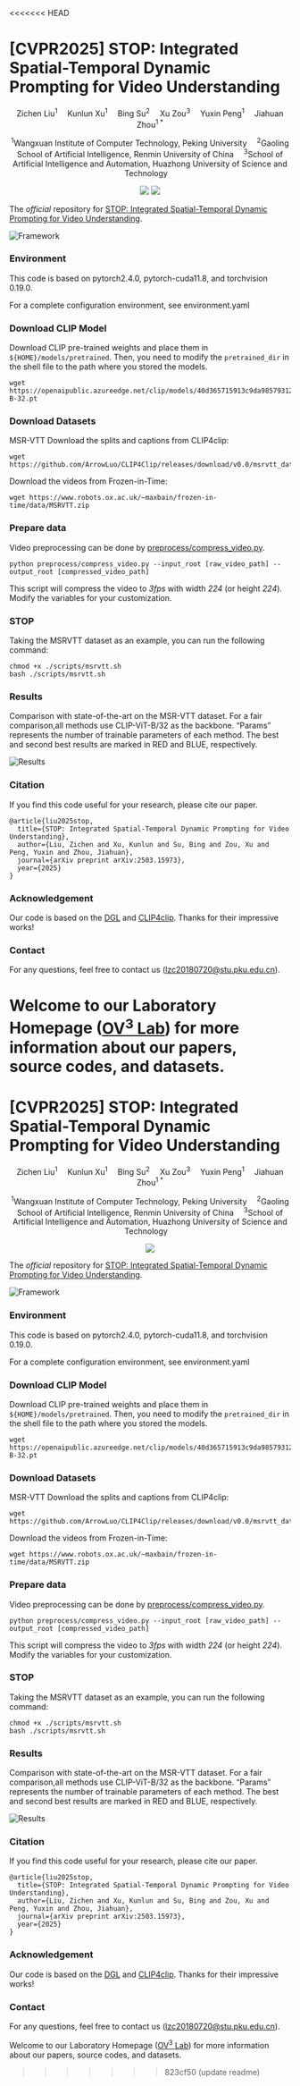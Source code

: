 <<<<<<< HEAD
# [CVPR2025] STOP: Integrated Spatial-Temporal Dynamic Prompting for Video Understanding

<div align="center">

<div>
      Zichen Liu<sup>1</sup>&emsp; Kunlun Xu<sup>1</sup>&emsp; Bing Su<sup>2</sup>&emsp; Xu Zou<sup>3</sup>&emsp; Yuxin Peng<sup>1</sup>&emsp; Jiahuan Zhou<sup>1 *</sup>
  </div>
<div>

  <sup>1</sup>Wangxuan Institute of Computer Technology, Peking University&emsp;
  <sup>2</sup>Gaoling School of Artificial Intelligence, Renmin University of China&emsp;
  <sup>3</sup>School of Artificial Intelligence and Automation, Huazhong University of Science and Technology&emsp;

</div>
</div>
<p align="center">
  <a href='https://arxiv.org/pdf/2503.15973'><img src='https://img.shields.io/badge/Arxiv-2503.15973-A42C25.svg?logo=arXiv'></a>
  <a href="https://github.com/zhoujiahuan1991/CVPR2025-STOP"><img src="https://hitscounter.dev/api/hit?url=https%3A%2F%2Fgithub.com%2Fzhoujiahuan1991%2FCVPR2025-STOP&label=STOP&icon=github&color=%233d8bfd"></a>
</p>


<!-- <div align="center">
  
# 【AAAI'2024 🔥】DGL: Dynamic Global-Local Prompt Tuning for Text-Video Retrieval
[![Conference](https://img.shields.io/badge/AAAI-2024-yellow?link=https%3A%2F%2Faaai.org%2Faaai-conference%2F
)](https://ojs.aaai.org/index.php/AAAI/article/view/28475)
[![arxiv](https://img.shields.io/badge/Arxiv-2401.10588v1-b31b1b?logo=Arxiv)](https://arxiv.org/pdf/2401.10588v1)
</div> -->

The *official* repository for  [STOP: Integrated Spatial-Temporal Dynamic Prompting for Video Understanding](https://arxiv.org/pdf/2503.15973).


![Framework](figs/Framework.png)



### Environment 
This code is based on pytorch2.4.0, pytorch-cuda11.8, and torchvision 0.19.0.

For a complete configuration environment, see environment.yaml


### Download CLIP Model
Download CLIP pre-trained weights and place them in `${HOME}/models/pretrained`. Then, you need to modify the `pretrained_dir` in the shell file to the path where you stored the models.

```
wget https://openaipublic.azureedge.net/clip/models/40d365715913c9da98579312b702a82c18be219cc2a73407c4526f58eba950af/ViT-B-32.pt
```

### Download Datasets

MSR-VTT
Download the splits and captions from CLIP4clip:
```
wget https://github.com/ArrowLuo/CLIP4Clip/releases/download/v0.0/msrvtt_data.zip
```
Download the videos from Frozen️-in-Time:
```
wget https://www.robots.ox.ac.uk/~maxbain/frozen-in-time/data/MSRVTT.zip
```


### Prepare data

Video preprocessing can be done by [preprocess/compress_video.py](preprocess/compress_video.py).
```
python preprocess/compress_video.py --input_root [raw_video_path] --output_root [compressed_video_path]
```
This script will compress the video to *3fps* with width *224* (or height *224*). Modify the variables for your customization.



### STOP
Taking the MSRVTT dataset as an example, you can run the following command:
```
chmod +x ./scripts/msrvtt.sh
bash ./scripts/msrvtt.sh
```


### Results

 Comparison with state-of-the-art on the MSR-VTT dataset. For a fair comparison,all methods use CLIP-ViT-B/32 as the backbone. “Params” represents the number of trainable parameters of each method. The best and second best results are marked in RED and BLUE, respectively.

![Results](figs/Result_1.png)


### Citation
If you find this code useful for your research, please cite our paper.
```
@article{liu2025stop,
  title={STOP: Integrated Spatial-Temporal Dynamic Prompting for Video Understanding},
  author={Liu, Zichen and Xu, Kunlun and Su, Bing and Zou, Xu and Peng, Yuxin and Zhou, Jiahuan},
  journal={arXiv preprint arXiv:2503.15973},
  year={2025}
}
```


### Acknowledgement
Our code is based on the [DGL](https://github.com/knightyxp/DGL) and [CLIP4clip](https://github.com/ArrowLuo/CLIP4Clip). Thanks for their impressive works!

### Contact
For any questions, feel free to contact us ([lzc20180720@stu.pku.edu.cn](lzc20180720@stu.pku.edu.cn)).

Welcome to our Laboratory Homepage ([OV<sup>3</sup> Lab](https://zhoujiahuan1991.github.io/)) for more information about our papers, source codes, and datasets.
=======
# [CVPR2025] STOP: Integrated Spatial-Temporal Dynamic Prompting for Video Understanding

<div align="center">

<div>
      Zichen Liu<sup>1</sup>&emsp; Kunlun Xu<sup>1</sup>&emsp; Bing Su<sup>2</sup>&emsp; Xu Zou<sup>3</sup>&emsp; Yuxin Peng<sup>1</sup>&emsp; Jiahuan Zhou<sup>1 *</sup>
  </div>
<div>

  <sup>1</sup>Wangxuan Institute of Computer Technology, Peking University&emsp;
  <sup>2</sup>Gaoling School of Artificial Intelligence, Renmin University of China&emsp;
  <sup>3</sup>School of Artificial Intelligence and Automation, Huazhong University of Science and Technology&emsp;

</div>
</div>
<p align="center">
  <a href='https://arxiv.org/pdf/2503.15973'><img src='https://img.shields.io/badge/Arxiv-2503.15973-A42C25.svg?logo=arXiv'></a>
  <!-- <a href="https://hits.seeyoufarm.com"><img src="https://hits.seeyoufarm.com/api/count/incr/badge.svg?url=https%3A%2F%2Fgithub.com%2Fzhoujiahuan1991%2FCVPR2025-SCAP&count_bg=%2379C83D&title_bg=%23555555&icon=&icon_color=%23E7E7E7&title=hits&edge_flat=false"/></a> -->
</p>


<!-- <div align="center">
  
# 【AAAI'2024 🔥】DGL: Dynamic Global-Local Prompt Tuning for Text-Video Retrieval
[![Conference](https://img.shields.io/badge/AAAI-2024-yellow?link=https%3A%2F%2Faaai.org%2Faaai-conference%2F
)](https://ojs.aaai.org/index.php/AAAI/article/view/28475)
[![arxiv](https://img.shields.io/badge/Arxiv-2401.10588v1-b31b1b?logo=Arxiv)](https://arxiv.org/pdf/2401.10588v1)
</div> -->

The *official* repository for  [STOP: Integrated Spatial-Temporal Dynamic Prompting for Video Understanding](https://arxiv.org/pdf/2503.15973).


![Framework](figs/Framework.png)



### Environment 
This code is based on pytorch2.4.0, pytorch-cuda11.8, and torchvision 0.19.0.

For a complete configuration environment, see environment.yaml


### Download CLIP Model
Download CLIP pre-trained weights and place them in `${HOME}/models/pretrained`. Then, you need to modify the `pretrained_dir` in the shell file to the path where you stored the models.

```
wget https://openaipublic.azureedge.net/clip/models/40d365715913c9da98579312b702a82c18be219cc2a73407c4526f58eba950af/ViT-B-32.pt
```

### Download Datasets

MSR-VTT
Download the splits and captions from CLIP4clip:
```
wget https://github.com/ArrowLuo/CLIP4Clip/releases/download/v0.0/msrvtt_data.zip
```
Download the videos from Frozen️-in-Time:
```
wget https://www.robots.ox.ac.uk/~maxbain/frozen-in-time/data/MSRVTT.zip
```


### Prepare data

Video preprocessing can be done by [preprocess/compress_video.py](preprocess/compress_video.py).
```
python preprocess/compress_video.py --input_root [raw_video_path] --output_root [compressed_video_path]
```
This script will compress the video to *3fps* with width *224* (or height *224*). Modify the variables for your customization.



### STOP
Taking the MSRVTT dataset as an example, you can run the following command:
```
chmod +x ./scripts/msrvtt.sh
bash ./scripts/msrvtt.sh
```


### Results

 Comparison with state-of-the-art on the MSR-VTT dataset. For a fair comparison,all methods use CLIP-ViT-B/32 as the backbone. “Params” represents the number of trainable parameters of each method. The best and second best results are marked in RED and BLUE, respectively.

![Results](figs/Result_1.png)


### Citation
If you find this code useful for your research, please cite our paper.
```
@article{liu2025stop,
  title={STOP: Integrated Spatial-Temporal Dynamic Prompting for Video Understanding},
  author={Liu, Zichen and Xu, Kunlun and Su, Bing and Zou, Xu and Peng, Yuxin and Zhou, Jiahuan},
  journal={arXiv preprint arXiv:2503.15973},
  year={2025}
}
```


### Acknowledgement
Our code is based on the [DGL](https://github.com/knightyxp/DGL) and [CLIP4clip](https://github.com/ArrowLuo/CLIP4Clip). Thanks for their impressive works!

### Contact
For any questions, feel free to contact us ([lzc20180720@stu.pku.edu.cn](lzc20180720@stu.pku.edu.cn)).

Welcome to our Laboratory Homepage ([OV<sup>3</sup> Lab](https://zhoujiahuan1991.github.io/)) for more information about our papers, source codes, and datasets.
>>>>>>> 823cf50 (update readme)
